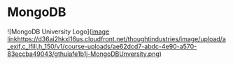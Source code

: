 # MongoDB 
![MongoDB University Logo]([image link](https://d36ai2hkxl16us.cloudfront.net/thoughtindustries/image/upload/a_exif,c_lfill,h_150/v1/course-uploads/ae62dcd7-abdc-4e90-a570-83eccba49043/gthuiafe1b1j-MongoDBUnversity.png)https://d36ai2hkxl16us.cloudfront.net/thoughtindustries/image/upload/a_exif,c_lfill,h_150/v1/course-uploads/ae62dcd7-abdc-4e90-a570-83eccba49043/gthuiafe1b1j-MongoDBUnversity.png)


